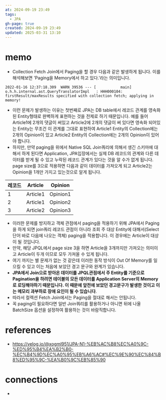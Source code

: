 ```yaml
---
at: 2024-09-19 23:49
tags:
  - JPA
gh-page: true
created: 2024-09-19 23:49
updated: 2025-03-31 13:10
---
```

# memo
- Collection Fetch Join에서 Paging을 할 경우 다음과 같은 발생하게 됩니다. 이를 해석해보면 'Paging을 Memory에서 하고 있다.'라는 의미입니다.
```null
2022-01-16 12:37:18.309  WARN 39536 --- [           main] o.h.h.internal.ast.QueryTranslatorImpl   : HHH000104: firstResult/maxResults specified with collection fetch; applying in memory!
```

- 이런 문제가 발생하는 이유는 첫번째로 JPA는 DB table에서 레코드 관계를 영속화된 Entity형태로 완벽하게 표현하는 것을 전제로 하기 때문입니다. 예를 들어 Article1에 2개의 댓글이 써있고 Article2에 2개의 댓글이 써 있다면 영속화 되어있는 Entity는 무조건 이 관계를 그대로 표현하여 Article1 Entity의 Collection에는 2개의 Opinion이 있고 Article2 Entity의 Collection에는 2개의 Opinion이 있어야 합니다.
- 하지만, 만약 paging을 위에서 Native SQL Join쿼리에 의해서 생긴 스키마에 대해서 하게 된다면 Application, JPA입장에서는 실제 DB 레코드의 관계와 다른 데이터를 받게 될 수 있고 누락된 레코드 관계가 있다는 것을 알 수가 없게 됩니다. page size를 3으로 적용하면 다음과 같이 데이터를 가져오게 되고 Article2는 Opinion을 1개만 가지고 있는것으로 알게 됩니다.

|레코드|Article|Opinion|
|---|---|---|
|1|Article1|Opinion1|
|2|Article1|Opinion2|
|3|Article2|Opinion3|
- 이러한 문제를 방지하고 객체 관점에서 paging을 적용하기 위해 JPA에서 Paging을 하게 되면 join쿼리 레코드 관점이 아니라 조회 주 대상 Entity에 대해서(Select 단어 바로 다음에 나오는 객체) paging을 적용합니다. 이 경우에는 Article이 대상이 될 것입니다.
- 만약, 해당 JPQL에서 page size 3을 하면 Article을 3개까지만 가져오는 의미이고 Article이 두개 이므로 모두 가져올 수 있게 됩니다.
- 여기 까지는 별 문제가 없는 것 같은데 이러한 동작 방식이 Out Of Memory를 일으킬 수 있고 이는 처음에 보았던 경고 문구와 완계가 있습니다.
- **JPA에서 Join으로 받아온 데이터를 JPQL관점에서 주 Entity를 기준으로 Pagination을 하려면 테이블의 모든 데이터를 Application Server의 Memory로 로딩해야하기 때문입니다. 이 때문에 앞전에 보았던 경고문구가 발생한 것이고 이는 메모리 과부하로 장애 요인이 될 수 있습니다**.
- 따라서 컬렉션 Fetch Join에서는 Paging을 절대로 해서는 안됩니다.
- 꼭 paging이 필요하다면 일반 Join쿼리를 활용하거나 아니면 뒤에 나올 BatchSize 옵션을 설정하여 활용하는 것이 바람직합니다.

# references
- https://velog.io/@xogml951/JPA-N1-%EB%AC%B8%EC%A0%9C-%ED%95%B4%EA%B2%B0-%EC%B4%9D%EC%A0%95%EB%A6%AC#%EC%9E%90%EC%84%B8%ED%95%9C-%EA%B0%9C%EB%85%90
# connections
- 